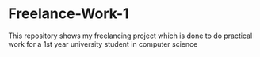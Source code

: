 # Freelance-Work-1
This repository shows my freelancing project which is done to do practical work for a 1st year university student in computer science
